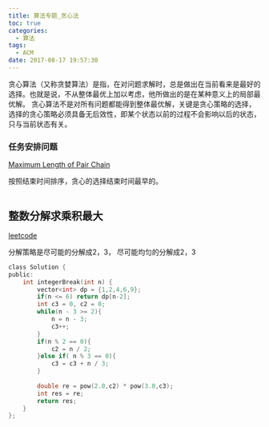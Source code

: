 ```yaml
---
title: 算法专题_贪心法
toc: true
categories:
  - 算法
tags:
  - ACM
date: 2017-08-17 19:57:30
---
```


贪心算法（又称贪婪算法）是指，在对问题求解时，总是做出在当前看来是最好的选择。也就是说，不从整体最优上加以考虑，他所做出的是在某种意义上的局部最优解。
贪心算法不是对所有问题都能得到整体最优解，关键是贪心策略的选择，选择的贪心策略必须具备无后效性，即某个状态以前的过程不会影响以后的状态，只与当前状态有关。

<!-- more -->

### 任务安排问题

[Maximum Length of Pair Chain](https://leetcode.com/problems/maximum-length-of-pair-chain/description/)

按照结束时间排序，贪心的选择结束时间最早的。

```c

```

## 整数分解求乘积最大

[leetcode](https://leetcode.com/problems/integer-break/description/)

分解策略是尽可能的分解成2，3， 尽可能均匀的分解成2，3

```c
class Solution {
public:
    int integerBreak(int n) {
        vector<int> dp = {1,2,4,6,9};
        if(n <= 6) return dp[n-2];
        int c3 = 0, c2 = 0;
        while(n - 3 >= 2){
            n = n - 3;
            c3++;
        }
        if(n % 2 == 0){
            c2 = n / 2;
        }else if( n % 3 == 0){
            c3 = c3 + n / 3;
        }
        
        double re = pow(2.0,c2) * pow(3.0,c3);
        int res = re;
        return res;
    }
};
```
